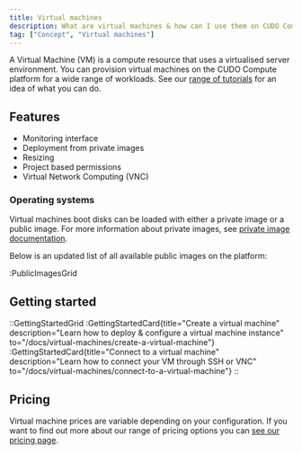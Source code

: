 ```yaml
---
title: Virtual machines
description: What are virtual machines & how can I use them on CUDO Compute?
tag: ["Concept", "Virtual machines"]
---
```


A Virtual Machine (VM) is a compute resource that uses a virtualised server environment. You can provision virtual machines on the CUDO Compute platform for a wide range of workloads. See our [range of tutorials](/docs/tutorials) for an idea of what you can do.

## Features

- Monitoring interface
- Deployment from private images
- Resizing
- Project based permissions
- Virtual Network Computing (VNC)

### Operating systems

Virtual machines boot disks can be loaded with either a private image or a public image. For more information about private images, see [private image documentation](/docs/images).

Below is an updated list of all available public images on the platform:

:PublicImagesGrid

## Getting started

::GettingStartedGrid
:GettingStartedCard{title="Create a virtual machine" description="Learn how to deploy & configure a virtual machine instance" to="/docs/virtual-machines/create-a-virtual-machine"}
:GettingStartedCard{title="Connect to a virtual machine" description="Learn how to connect your VM through SSH or VNC" to="/docs/virtual-machines/connect-to-a-virtual-machine"}
::

## Pricing

Virtual machine prices are variable depending on your configuration. If you want to find out more about our range of pricing options you can [see our pricing page](pricing).
